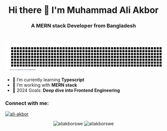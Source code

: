 <h1 align="center">Hi there 👋 I'm Muhammad Ali Akbor</h1>
<h3 align="center">A MERN stack Developer from Bangladesh </h3>
<br/>
<div align="center">

![ALI-AKBOR](gitartwork.svg)

</div>



- 🌱 I’m currently learning **Typescript**
- 🏢 I’m working with **MERN stack**
- 🎯 2024 Goals: **Deep dive into Frontend Engineering**


<div align="center">
  <h3 align="left">Connect with me:</h3>
  <p align="left">
    <a href="https://linkedin.com/in/aliakborswe" target="blank">
      <img src="https://raw.githubusercontent.com/rahuldkjain/github-profile-readme-generator/master/src/images/icons/Social/linked-in-alt.svg" alt="ali-akbor" height="30" width="40" />
    </a>
  </p>
</div>

<div align="center">
  <img src="https://github-readme-streak-stats.herokuapp.com/?user=aliakborswe" alt="aliakborswe" />
  <img src="https://github-readme-stats.vercel.app/api?username=aliakborswe&show_icons=true&locale=en" alt="aliakborswe" />
</div>
